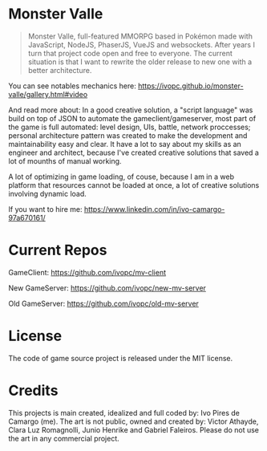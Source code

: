 # Monster Valle
> Monster Valle, full-featured MMORPG based in Pokémon made with JavaScript, NodeJS, PhaserJS, VueJS and websockets. 
> After years I turn that project code open and free to everyone.
> The current situation is that I want to rewrite the older release to new one with a better architecture.

You can see notables mechanics here: https://ivopc.github.io/monster-valle/gallery.html#video 

And read more about: In a good creative solution, a "script language" was build on top of JSON to automate the gameclient/gameserver, most part of the game is full automated: level design, UIs, battle, network proccesses; personal architecture pattern was created to make the development and maintainability easy and clear.
It have a lot to say about my skills as an engineer and architect, because I've created creative solutions that saved a lot of mounths of manual working.

A lot of optimizing in game loading, of couse, because I am in a web platform that resources cannot be loaded at once, a lot of creative solutions involving dynamic load.

If you want to hire me: https://www.linkedin.com/in/ivo-camargo-97a670161/


# Current Repos
GameClient: https://github.com/ivopc/mv-client

New GameServer: https://github.com/ivopc/new-mv-server

Old GameServer: https://github.com/ivopc/old-mv-server

# License
The code of game source project is released under the MIT license.

# Credits
This projects is main created, idealized and full coded by: Ivo Pires de Camargo (me). 
The art is not public, owned and created by: Victor Athayde, Clara Luz Romagnolli, Junio Henrike and Gabriel Faleiros. Please do not use the art in any commercial project.
